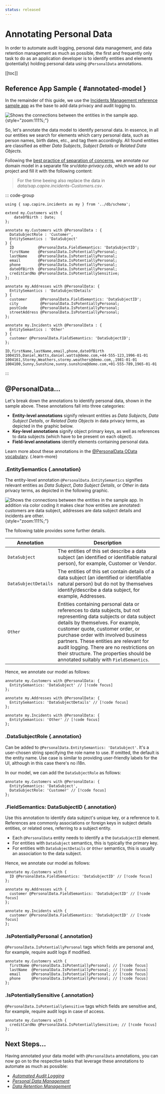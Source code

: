 ```yaml
---
status: released
---
```


<style>
    .annotation::before { content: '@PersonalData '; color: grey; }
    .annotation { font-style: italic; }
</style>




# Annotating Personal Data

In order to automate audit logging, personal data management, and data retention management as much as possible, the first and frequently only task to do as an application developer is to identify entities and elements (potentially) holding personal data using `@PersonalData` annotations.

[[toc]]



## Reference App Sample { #annotated-model }

In the remainder of this guide, we use the [Incidents Management reference sample app](https://github.com/cap-js/incidents-app) as the base to add data privacy and audit logging to.

![Shows the connections between the entities in the sample app.](./assets/Incidents-App.drawio.svg){style="zoom:111%;"}

So, let's annotate the data model to identify personal data.
In essence, in all our entities we search for elements which carry personal data, such as person names, birth dates, etc., and tag them accordingly.
All found entities are classified as either *Data Subjects*, *Subject Details* or *Related Data Objects*.

Following the [best practice of separation of concerns](../domain-modeling#separation-of-concerns), we annotate our domain model in a separate file *srv/data-privacy.cds*, which we add to our project and fill it with the following content:

> For the time beeing also replace the data in _data/sap.capire.incidents-Customers.csv_.

::: code-group

```cds [db/data-privacy.cds]
using { sap.capire.incidents as my } from '../db/schema';

extend my.Customers with {
    dateOfBirth : Date;
};

annotate my.Customers with @PersonalData : {
  DataSubjectRole : 'Customer',
  EntitySemantics : 'DataSubject'
} {
  ID           @PersonalData.FieldSemantics: 'DataSubjectID';
  firstName    @PersonalData.IsPotentiallyPersonal;
  lastName     @PersonalData.IsPotentiallyPersonal;
  email        @PersonalData.IsPotentiallyPersonal;
  phone        @PersonalData.IsPotentiallyPersonal;
  dateOfBirth  @PersonalData.IsPotentiallyPersonal;
  creditCardNo @PersonalData.IsPotentiallySensitive;
};

annotate my.Addresses with @PersonalData: {
  EntitySemantics : 'DataSubjectDetails'
} {
  customer      @PersonalData.FieldSemantics: 'DataSubjectID';
  city          @PersonalData.IsPotentiallyPersonal;
  postCode      @PersonalData.IsPotentiallyPersonal;
  streetAddress @PersonalData.IsPotentiallyPersonal;
};

annotate my.Incidents with @PersonalData : {
  EntitySemantics : 'Other'
} {
  customer @PersonalData.FieldSemantics: 'DataSubjectID';
};
```

```csv [data/sap.capire.incidents-Customers.csv]
ID,firstName,lastName,email,phone,dateOfBirth
1004155,Daniel,Watts,daniel.watts@demo.com,+44-555-123,1996-01-01
1004161,Stormy,Weathers,stormy.weathers@demo.com,,1981-01-01
1004100,Sunny,Sunshine,sunny.sunshine@demo.com,+01-555-789,1965-01-01
```
:::



## @PersonalData...

Let's break down the annotations to identify personal data, shown in the sample above. These annotations fall into three categories:

- **Entity-level annotations** signify relevant entities as *Data Subjects*, *Data Subject Details*, or *Related Data Objects* in data privacy terms, as depicted in the graphic below.
- **Key-level annotations** signify object primary keys, as well as references to data subjects (which have to be present on each object).
- **Field-level annotations** identify elements containing personal data.

Learn more about these annotations in the [@PersonalData OData vocabulary](https://github.com/SAP/odata-vocabularies/blob/main/vocabularies/PersonalData.md). {.learn-more}

### .EntitySemantics {.annotation}

The entity-level annotation `@PersonalData.EntitySemantics` signifies relevant entities as *Data Subject*, *Data Subject Details*, or *Other* in data privacy terms, as depicted in the following graphic.

![Shows the connections between the entities in the sample app. In addition via color coding it makes clear how entities are annotated: customers are data subject, addresses are data subject details and incidents are other.](./assets/Data-Subjects.drawio.svg){style="zoom:111%;"}

The following table provides some further details.

Annotation            | Description
--------------------- | -------------
`DataSubject`         | The entities of this set describe a data subject (an identified or identifiable natural person), for example, Customer or Vendor.
`DataSubjectDetails`  | The entities of this set contain details of a data subject (an identified or identifiable natural person) but do not by themselves identify/describe a data subject, for example, Addresses.
`Other`               | Entities containing personal data or references to data subjects, but not representing data subjects or data subject details by themselves. For example, customer quote, customer order, or purchase order with involved business partners. These entities are relevant for audit logging. There are no restrictions on their structure. The properties should be annotated suitably with `FieldSemantics`.

Hence, we annotate our model as follows:

```cds
annotate my.Customers with @PersonalData: {
  EntitySemantics: 'DataSubject' // [!code focus]
};

annotate my.Addresses with @PersonalData: {
  EntitySemantics: 'DataSubjectDetails' // [!code focus]
};

annotate my.Incidents with @PersonalData: {
  EntitySemantics: 'Other' // [!code focus]
};
```



### .DataSubjectRole {.annotation}

Can be added to `@PersonalData.EntitySemantics: 'DataSubject'`. It's a user-chosen string specifying the role name to use. If omitted, the default is the entity name. Use case is similar to providing user-friendly labels for the UI, although in this case there's no i18n.

In our model, we can add the `DataSubjectRole` as follows:

```cds
annotate my.Customers with @PersonalData: {
  EntitySemantics: 'DataSubject',
  DataSubjectRole: 'Customer' // [!code focus]
};
```



### .FieldSemantics: DataSubjectID {.annotation}

Use this annotation to identify data subject's unique key, or a reference to it. References are commonly associations or foreign keys in subject details entities, or related ones, referring to a subject entity.

- Each `@PersonalData` entity needs to identify a  the `DataSubjectID` element.
- For entities with `DataSubject` semantics, this is typically the primary key.
- For entities with `DataSubjectDetails` or `Other`  semantics, this is usually an association to the data subject.

Hence, we annotate our model as follows:

```cds
annotate my.Customers with {
  ID @PersonalData.FieldSemantics: 'DataSubjectID' // [!code focus]
};

annotate my.Addresses with {
  customer @PersonalData.FieldSemantics: 'DataSubjectID' // [!code focus]
};

annotate my.Incidents with {
  customer @PersonalData.FieldSemantics: 'DataSubjectID' // [!code focus]
};
```



### .IsPotentiallyPersonal {.annotation}

`@PersonalData.IsPotentiallyPersonal` tags which fields are personal and, for example, require audit logs if modified.

```cds
annotate my.Customers with {
  firstName @PersonalData.IsPotentiallyPersonal; // [!code focus]
  lastName  @PersonalData.IsPotentiallyPersonal; // [!code focus]
  email     @PersonalData.IsPotentiallyPersonal; // [!code focus]
  phone     @PersonalData.IsPotentiallyPersonal; // [!code focus]
};
```



### .IsPotentiallySensitive {.annotation}

`@PersonalData.IsPotentiallySensitive` tags which fields are sensitive and, for example, require audit logs in case of access.

```cds
annotate my.Customers with {
  creditCardNo @PersonalData.IsPotentiallySensitive; // [!code focus]
};
```





## Next Steps...

Having annotated your data model with `@PersonalData` annotations, you can now go on to the respective tasks that leverage these annotations to automate as much as possible:

- [*Automated Audit Logging*](audit-logging)
- [*Personal Data Management*](pdm)
- [*Data Retention Management*](drm)
